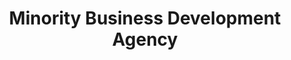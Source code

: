 ---
title: Minority Business Development Agency
year:
description: This website provides resources, initiatives, events, and data for Minority Businesses success in the federal workspace.
external_url: www.mbda.gov/
content_tags:
type: link
filters: small-business-intelligence
---